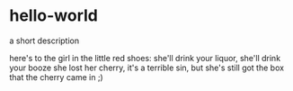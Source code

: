 hello-world
===========

a short description

here's to the girl in the little red shoes:
she'll drink your liquor, she'll drink your booze
she lost her cherry, it's a terrible sin,
but she's still got the box that the cherry came in ;)
